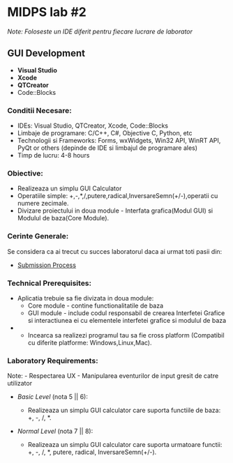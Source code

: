 # MIDPS lab #2

_Note: Foloseste un IDE diferit pentru fiecare lucrare de laborator_

## GUI Development
  - **Visual Studio**
  - **Xcode**
  - **QTCreator**
  - Code::Blocks

### Conditii Necesare:
  - IDEs: Visual Studio, QTCreator, Xcode, Code::Blocks
  - Limbaje de programare: C/C++, C#, Objective C, Python, etc 
  - Technologii si Frameworks: Forms, wxWidgets, Win32 API, WinRT API, PyQt or others (depinde de IDE si limbajul de programare ales)
  - Timp de lucru: 4-8 hours

### Obiective:
  - Realizeaza un simplu GUI Calculator
  - Operatiile simple: +,-,*,/,putere,radical,InversareSemn(+/-),operatii cu numere zecimale.
  - Divizare proiectului in doua module -  Interfata grafica(Modul GUI) si Modulul de baza(Core Module).

### Cerinte Generale:
  Se considera ca ai trecut cu succes laboratorul daca ai urmat toti pasii din:
  - [Submission Process](https://github.com/BestMujik/MIDPS-labs/blob/master/Submission%20Process.md)

### Technical Prerequisites:
  - Aplicatia trebuie sa fie divizata in doua module:
    - Core module - contine functionalitatile de baza
    - GUI module - include codul responsabil de crearea Interfetei Grafice si interactiunea ei cu elementele interfetei grafice si modulul de baza
  - * Incearca sa realizezi programul tau sa fie cross platform (Compatibil cu diferite platforme: Windows,Linux,Mac).

### Laboratory Requirements:

Note: 
    - Respectarea UX
    - Manipularea eventurilor de input gresit de catre utilizator

  - _Basic Level_ (nota 5 || 6):
    - Realizeaza un simplu GUI calculator care suporta functiile de baza: +, -, /, *.

  - _Normal Level_ (nota 7 || 8):
    - Realizeaza un simplu GUI calculator care suporta urmatoare functii: +, -, /, *, putere, radical, InversareSemn(+/-).
